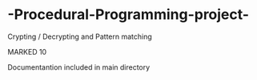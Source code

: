 # -Procedural-Programming-project-
Crypting / Decrypting and Pattern matching

MARKED 10 

Documentantion included in main directory
